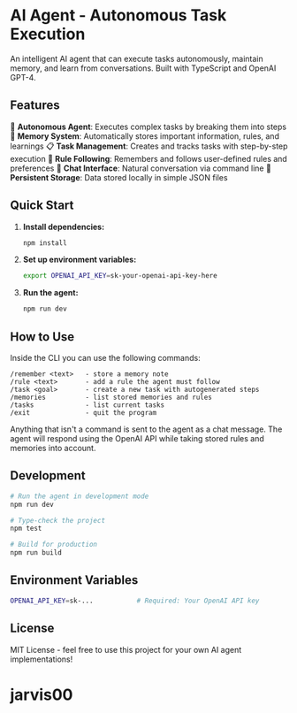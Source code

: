 # AI Agent - Autonomous Task Execution

An intelligent AI agent that can execute tasks autonomously, maintain memory, and learn from conversations. Built with TypeScript and OpenAI GPT-4.

## Features

🤖 **Autonomous Agent**: Executes complex tasks by breaking them into steps
🧠 **Memory System**: Automatically stores important information, rules, and learnings
📋 **Task Management**: Creates and tracks tasks with step-by-step execution
📜 **Rule Following**: Remembers and follows user-defined rules and preferences
💬 **Chat Interface**: Natural conversation via command line
🔄 **Persistent Storage**: Data stored locally in simple JSON files

## Quick Start

1. **Install dependencies:**
   ```bash
   npm install
   ```

2. **Set up environment variables:**
   ```bash
   export OPENAI_API_KEY=sk-your-openai-api-key-here
   ```

3. **Run the agent:**
   ```bash
   npm run dev
   ```

## How to Use

Inside the CLI you can use the following commands:

```
/remember <text>   - store a memory note
/rule <text>       - add a rule the agent must follow
/task <goal>       - create a new task with autogenerated steps
/memories          - list stored memories and rules
/tasks             - list current tasks
/exit              - quit the program
```

Anything that isn't a command is sent to the agent as a chat message. The agent will respond using the OpenAI API while taking stored rules and memories into account.

## Development

```bash
# Run the agent in development mode
npm run dev

# Type-check the project
npm test

# Build for production
npm run build
```

## Environment Variables

```bash
OPENAI_API_KEY=sk-...           # Required: Your OpenAI API key
```

## License

MIT License - feel free to use this project for your own AI agent implementations!

# jarvis00
